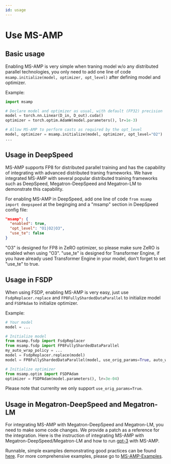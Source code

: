 ```yaml
---
id: usage
---
```


# Use MS-AMP

## Basic usage

Enabling MS-AMP is very simple when traning model w/o any distributed parallel technologies, you only need to add one line of code `msamp.initialize(model, optimizer, opt_level)` after defining model and optimizer.

Example:

```python
import msamp

# Declare model and optimizer as usual, with default (FP32) precision
model = torch.nn.Linear(D_in, D_out).cuda()
optimizer = torch.optim.AdamW(model.parameters(), lr=1e-3)

# Allow MS-AMP to perform casts as required by the opt_level
model, optimizer = msamp.initialize(model, optimizer, opt_level="O2")
...
```

## Usage in DeepSpeed

MS-AMP supports FP8 for distributed parallel training and has the capability of integrating with advanced distributed traning frameworks. We have integrated MS-AMP with several popular distributed training frameworks such as DeepSpeed, Megatron-DeepSpeed and Megatron-LM to demonstrate this capability.

For enabling MS-AMP in DeepSpeed, add one line of code `from msamp import deepspeed` at the beginging and a "msamp" section in DeepSpeed config file:

```json
"msamp": {
  "enabled": true,
  "opt_level": "O1|O2|O3",
  "use_te": false
}
```

"O3" is designed for FP8 in ZeRO optimizer, so please make sure ZeRO is enabled when using "O3".
"use_te" is designed for Transformer Engine, if you have already used Transformer Engine in your model, don't forget to set "use_te" to true.

## Usage in FSDP

When using FSDP, enabling MS-AMP is very easy, just use `FsdpReplacer.replace` and `FP8FullyShardedDataParallel` to initialize model and `FSDPAdam` to initialize optimizer.

Example:

```python
# Your model
model = ...

# Initialize model
from msamp.fsdp import FsdpReplacer
from msamp.fsdp import FP8FullyShardedDataParallel
my_auto_wrap_policy = ...
model = FsdpReplacer.replace(model)
model = FP8FullyShardedDataParallel(model, use_orig_params=True, auto_wrap_policy=my_auto_wrap_policy)

# Initialize optimizer
from msamp.optim import FSDPAdam
optimizer = FSDPAdam(model.parameters(), lr=3e-04)
```

Please note that currenlty we only support `use_orig_params=True`.

## Usage in Megatron-DeepSpeed and Megatron-LM

For integrating MS-AMP with Megatron-DeepSpeed and Megatron-LM, you need to make some code changes. We provide a patch as a reference for the integration. Here is the instruction of integrating MS-AMP with Megatron-DeepSpeed/Megatron-LM and how to run [gpt-3](https://github.com/Azure/MS-AMP-Examples/tree/main/gpt3) with MS-AMP.

Runnable, simple examples demonstrating good practices can be found [here](https://azure.github.io//MS-AMP/docs/getting-started/run-msamp).
For more comprehensive examples, please go to [MS-AMP-Examples](https://github.com/Azure/MS-AMP-Examples).
